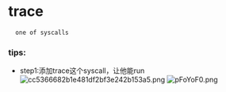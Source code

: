 # trace    
      one of syscalls
### tips:
+ step1:添加trace这个syscall，让他能run
 ![cc5366682b1e481df2bf3e242b153a5.png](https://s2.loli.net/2024/03/28/IMwvsfiYz7lg2Tc.png)
 ![pFoYoF0.png](https://s21.ax1x.com/2024/03/28/pFoYoF0.png)
